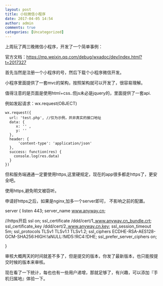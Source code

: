 ```yaml
---
layout: post
title: 小玩微信小程序
date: 2017-04-05 14:54
author: admin
comments: true
categories: [Uncategorized]
---
```

上周玩了两三晚微信小程序，开发了一个简单事例：

官方文档：https://mp.weixin.qq.com/debug/wxadoc/dev/index.html?t=2017327

首先当然是注册一个小程序的号，然后下载个小程序微信开发。

小程序里面提供了一套mvc的架构，按照架构就可以开发了，很容易理解。

值得注意的是页面是使用html+css..但js未必是jquery的，里面提供了一套api.

例如发起请求：wx.request(OBJECT)
<pre><code class="lang-javascript">wx.request({
  url: <span class="hljs-string">'test.php'</span>, <span class="hljs-comment">//仅为示例，并非真实的接口地址</span>
  data: {
     x: <span class="hljs-string">''</span> ,
     y: <span class="hljs-string">''</span>
  },
  header: {
      <span class="hljs-string">'content-type'</span>: <span class="hljs-string">'application/json'</span>
  },
  success: <span class="hljs-function"><span class="hljs-keyword">function</span>(<span class="hljs-params">res</span>) </span>{
    <span class="hljs-built_in">console</span>.log(res.data)
  }
})
</code></pre>
但和服务端通通一定要使用https,这里硬规定，现在的app很多都走https了，更安全吧。

使用https,避免明文被窃听。

申请好https之后，如果是nginx,加多一个server即可， 不影响之前的配置。

server {
listen 443;
server_name www.anyway.cn;

//https开启
ssl on;
ssl_certificate /ddd/cert/1_www.anyway.cn_bundle.crt;
ssl_certificate_key /ddd/cert/2_www.anyway.cn.key;
ssl_session_timeout 5m;
ssl_protocols TLSv1 TLSv1.1 TLSv1.2;
ssl_ciphers ECDHE-RSA-AES128-GCM-SHA256:HIGH:!aNULL:!MD5:!RC4:!DHE;
ssl_prefer_server_ciphers on;

}

审核大概两天的时间就差不多了，但是提交的版本，你发了最新版本，也只能按提交时候的版本来审核。

现在看了一下统计，每也也有一些用户递增，那就足够了，有兴趣，可以添加『手机归属地』体验一下。
